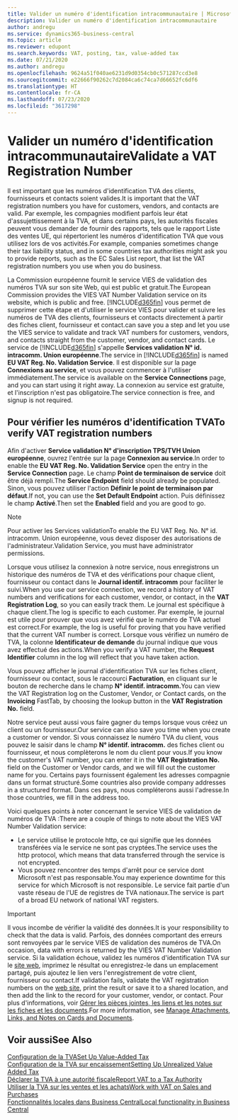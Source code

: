 ```yaml
---
title: Valider un numéro d'identification intracommunautaire | Microsoft Docs
description: Valider un numéro d'identification intracommunautaire
author: andregu
ms.service: dynamics365-business-central
ms.topic: article
ms.reviewer: edupont
ms.search.keywords: VAT, posting, tax, value-added tax
ms.date: 07/21/2020
ms.author: andregu
ms.openlocfilehash: 9624a51f040ae6231d9d0354cb0c571287ccd3e8
ms.sourcegitcommit: e22666f90262c7d2084ca6c74ca7d66652fc6df6
ms.translationtype: HT
ms.contentlocale: fr-CA
ms.lasthandoff: 07/23/2020
ms.locfileid: "3617298"
---
```

# <a name="validate-a-vat-registration-number"></a><span data-ttu-id="bc690-103">Valider un numéro d'identification intracommunautaire</span><span class="sxs-lookup"><span data-stu-id="bc690-103">Validate a VAT Registration Number</span></span>

<span data-ttu-id="bc690-104">Il est important que les numéros d'identification TVA des clients, fournisseurs et contacts soient valides.</span><span class="sxs-lookup"><span data-stu-id="bc690-104">It is important that the VAT registration numbers you have for customers, vendors, and contacts are valid.</span></span> <span data-ttu-id="bc690-105">Par exemple, les compagnies modifient parfois leur état d'assujettissement à la TVA, et dans certains pays, les autorités fiscales peuvent vous demander de fournir des rapports, tels que le rapport Liste des ventes UE, qui répertorient les numéros d'identification TVA que vous utilisez lors de vos activités.</span><span class="sxs-lookup"><span data-stu-id="bc690-105">For example, companies sometimes change their tax liability status, and in some countries tax authorities might ask you to provide reports, such as the EC Sales List report, that list the VAT registration numbers you use when you do business.</span></span>

<span data-ttu-id="bc690-106">La Commission européenne fournit le service VIES de validation des numéros TVA sur son site Web, qui est public et gratuit.</span><span class="sxs-lookup"><span data-stu-id="bc690-106">The European Commission provides the VIES VAT Number Validation service on its website, which is public and free.</span></span> [!INCLUDE[d365fin](includes/d365fin_md.md)] <span data-ttu-id="bc690-107">vous permet de supprimer cette étape et d'utiliser le service VIES pour valider et suivre les numéros de TVA des clients, fournisseurs et contacts directement à partir des fiches client, fournisseur et contact.</span><span class="sxs-lookup"><span data-stu-id="bc690-107">can save you a step and let you use the VIES service to validate and track VAT numbers for customers, vendors, and contacts straight from the customer, vendor, and contact cards.</span></span> <span data-ttu-id="bc690-108">Le service de [!INCLUDE[d365fin](includes/d365fin_md.md)] s'appelle **Services validation N° id. intracomm. Union européenne**.</span><span class="sxs-lookup"><span data-stu-id="bc690-108">The service in [!INCLUDE[d365fin](includes/d365fin_md.md)] is named **EU VAT Reg. No. Validation Service**.</span></span> <span data-ttu-id="bc690-109">Il est disponible sur la page **Connexions au service**, et vous pouvez commencer à l'utiliser immédiatement.</span><span class="sxs-lookup"><span data-stu-id="bc690-109">The service is available on the **Service Connections** page, and you can start using it right away.</span></span> <span data-ttu-id="bc690-110">La connexion au service est gratuite, et l'inscription n'est pas obligatoire.</span><span class="sxs-lookup"><span data-stu-id="bc690-110">The service connection is free, and signup is not required.</span></span>

## <a name="to-verify-vat-registration-numbers"></a><span data-ttu-id="bc690-111">Pour vérifier les numéros d'identification TVA</span><span class="sxs-lookup"><span data-stu-id="bc690-111">To verify VAT registration numbers</span></span>

<span data-ttu-id="bc690-112">Afin d'activer **Service validation N° d'inscription TPS/TVH Union européenne**, ouvrez l'entrée sur la page **Connexion au service**.</span><span class="sxs-lookup"><span data-stu-id="bc690-112">In order to enable the **EU VAT Reg. No. Validation Service** open the entry in the **Service Connection** page.</span></span> <span data-ttu-id="bc690-113">Le champ **Point de terminaison de service** doit être déjà rempli.</span><span class="sxs-lookup"><span data-stu-id="bc690-113">The **Service Endpoint** field should already be populated.</span></span> <span data-ttu-id="bc690-114">Sinon, vous pouvez utiliser l'action **Définir le point de terminaison par défaut**.</span><span class="sxs-lookup"><span data-stu-id="bc690-114">If not, you can use the **Set Default Endpoint** action.</span></span> <span data-ttu-id="bc690-115">Puis définissez le champ **Activé**.</span><span class="sxs-lookup"><span data-stu-id="bc690-115">Then set the **Enabled** field and you are good to go.</span></span>

> [!NOTE]
> <span data-ttu-id="bc690-116">Pour activer les Services validation</span><span class="sxs-lookup"><span data-stu-id="bc690-116">To enable the EU VAT Reg. No.</span></span> <span data-ttu-id="bc690-117">N° id. intracomm. Union européenne, vous devez disposer des autorisations de l'administrateur.</span><span class="sxs-lookup"><span data-stu-id="bc690-117">Validation Service, you must have administrator permissions.</span></span>

<span data-ttu-id="bc690-118">Lorsque vous utilisez la connexion à notre service, nous enregistrons un historique des numéros de TVA et des vérifications pour chaque client, fournisseur ou contact dans le **Journal identif. intracomm** pour faciliter le suivi.</span><span class="sxs-lookup"><span data-stu-id="bc690-118">When you use our service connection, we record a history of VAT numbers and verifications for each customer, vendor, or contact, in the **VAT Registration Log**, so you can easily track them.</span></span> <span data-ttu-id="bc690-119">Le journal est spécifique à chaque client.</span><span class="sxs-lookup"><span data-stu-id="bc690-119">The log is specific to each customer.</span></span> <span data-ttu-id="bc690-120">Par exemple, le journal est utile pour prouver que vous avez vérifié que le numéro de TVA actuel est correct.</span><span class="sxs-lookup"><span data-stu-id="bc690-120">For example, the log is useful for proving that you have verified that the current VAT number is correct.</span></span> <span data-ttu-id="bc690-121">Lorsque vous vérifiez un numéro de TVA, la colonne **Identificateur de demande** du journal indique que vous avez effectué des actions.</span><span class="sxs-lookup"><span data-stu-id="bc690-121">When you verify a VAT number, the **Request Identifier** column in the log will reflect that you have taken action.</span></span>

<span data-ttu-id="bc690-122">Vous pouvez afficher le journal d'identification TVA sur les fiches client, fournisseur ou contact, sous le raccourci **Facturation**, en cliquant sur le bouton de recherche dans le champ **N° identif. intracomm.**</span><span class="sxs-lookup"><span data-stu-id="bc690-122">You can view the VAT Registration log on the Customer, Vendor, or Contact cards, on the **Invoicing** FastTab, by choosing the lookup button in the **VAT Registration No.** field.</span></span>  

<span data-ttu-id="bc690-123">Notre service peut aussi vous faire gagner du temps lorsque vous créez un client ou un fournisseur.</span><span class="sxs-lookup"><span data-stu-id="bc690-123">Our service can also save you time when you create a customer or vendor.</span></span> <span data-ttu-id="bc690-124">Si vous connaissez le numéro TVA du client, vous pouvez le saisir dans le champ **N° identif. intracomm.** des fiches client ou fournisseur, et nous complèterons le nom du client pour vous.</span><span class="sxs-lookup"><span data-stu-id="bc690-124">If you know the customer's VAT number, you can enter it in the **VAT Registration No.** field on the Customer or Vendor cards, and we will fill out the customer name for you.</span></span> <span data-ttu-id="bc690-125">Certains pays fournissent également les adresses compagnie dans un format structuré.</span><span class="sxs-lookup"><span data-stu-id="bc690-125">Some countries also provide company addresses in a structured format.</span></span> <span data-ttu-id="bc690-126">Dans ces pays, nous compléterons aussi l'adresse.</span><span class="sxs-lookup"><span data-stu-id="bc690-126">In those countries, we fill in the address too.</span></span>  

<span data-ttu-id="bc690-127">Voici quelques points à noter concernant le service VIES de validation de numéros de TVA :</span><span class="sxs-lookup"><span data-stu-id="bc690-127">There are a couple of things to note about the VIES VAT Number Validation service:</span></span>

* <span data-ttu-id="bc690-128">Le service utilise le protocole http, ce qui signifie que les données transférées via le service ne sont pas cryptées.</span><span class="sxs-lookup"><span data-stu-id="bc690-128">The service uses the http protocol, which means that data transferred through the service is not encrypted.</span></span>  
* <span data-ttu-id="bc690-129">Vous pouvez rencontrer des temps d'arrêt pour ce service dont Microsoft n'est pas responsable.</span><span class="sxs-lookup"><span data-stu-id="bc690-129">You may experience downtime for this service for which Microsoft is not responsible.</span></span> <span data-ttu-id="bc690-130">Le service fait partie d'un vaste réseau de l'UE de registres de TVA nationaux.</span><span class="sxs-lookup"><span data-stu-id="bc690-130">The service is part of a broad EU network of national VAT registers.</span></span>

> [!IMPORTANT]
> <span data-ttu-id="bc690-131">Il vous incombe de vérifier la validité des données.</span><span class="sxs-lookup"><span data-stu-id="bc690-131">It is your responsibility to check that the data is valid.</span></span> <span data-ttu-id="bc690-132">Parfois, des données comportant des erreurs sont renvoyées par le service VIES de validation des numéros de TVA.</span><span class="sxs-lookup"><span data-stu-id="bc690-132">On occasion, data with errors is returned by the VIES VAT Number Validation service.</span></span> <span data-ttu-id="bc690-133">Si la validation échoue, validez les numéros d'identification TVA sur le [site web](https://ec.europa.eu/taxation_customs/vies/), imprimez le résultat ou enregistrez-le dans un emplacement partagé, puis ajoutez le lien vers l'enregistrement de votre client, fournisseur ou contact.</span><span class="sxs-lookup"><span data-stu-id="bc690-133">If validation fails, validate the VAT registration numbers on the [web site](https://ec.europa.eu/taxation_customs/vies/), print the result or save it to a shared location, and then add the link to the record for your customer, vendor, or contact.</span></span> <span data-ttu-id="bc690-134">Pour plus d'informations, voir [Gérer les pièces jointes, les liens et les notes sur les fiches et les documents](ui-how-add-link-to-record.md).</span><span class="sxs-lookup"><span data-stu-id="bc690-134">For more information, see [Manage Attachments, Links, and Notes on Cards and Documents](ui-how-add-link-to-record.md).</span></span>

## <a name="see-also"></a><span data-ttu-id="bc690-135">Voir aussi</span><span class="sxs-lookup"><span data-stu-id="bc690-135">See Also</span></span>

[<span data-ttu-id="bc690-136">Configuration de la TVA</span><span class="sxs-lookup"><span data-stu-id="bc690-136">Set Up Value-Added Tax</span></span>](finance-setup-vat.md)  
[<span data-ttu-id="bc690-137">Configuration de la TVA sur encaissement</span><span class="sxs-lookup"><span data-stu-id="bc690-137">Setting Up Unrealized Value Added Tax</span></span>](finance-setup-unrealized-vat.md)  
[<span data-ttu-id="bc690-138">Déclarer la TVA à une autorité fiscale</span><span class="sxs-lookup"><span data-stu-id="bc690-138">Report VAT to a Tax Authority</span></span>](finance-how-report-vat.md)  
[<span data-ttu-id="bc690-139">Utiliser la TVA sur les ventes et les achats</span><span class="sxs-lookup"><span data-stu-id="bc690-139">Work with VAT on Sales and Purchases</span></span>](finance-work-with-vat.md)  
[<span data-ttu-id="bc690-140">Fonctionnalités locales dans Business Central</span><span class="sxs-lookup"><span data-stu-id="bc690-140">Local functionality in Business Central</span></span>](about-localization.md)  

